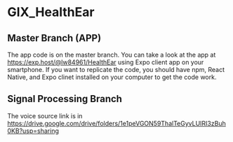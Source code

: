 # GIX_HealthEar
## Master Branch (APP)
The app code is on the master branch. You can take a look at the app at https://exp.host/@lw84961/HealthEar using Expo client app on your smartphone. If you want to replicate the code, you should have npm, React Native, and Expo clinet installed on your computer to get the code work.

## Signal Processing Branch
The voice source link is in https://drive.google.com/drive/folders/1e1peVGON59ThalTeGyvLUIRI3zBuh0KB?usp=sharing
